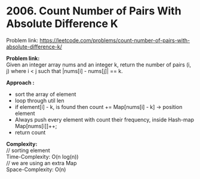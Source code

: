 # 2006. Count Number of Pairs With Absolute Difference K

Problem link: https://leetcode.com/problems/count-number-of-pairs-with-absolute-difference-k/

**Problem link:**<br>
Given an integer array nums and an integer k, return the number of pairs (i, j) where i < j such that |nums[i] - nums[j]| == k.<br>

**Approach :**<br>

- sort the array of element
- loop through util len
- if element[i] - k, is found then count += Map[nums[i] - k] -> position element
- Always push every element with count their frequency, inside Hash-map Map[nums[i]]++;
- return count

**Complexity:**<br>
// sorting element<br>
Time-Complexity: O(n log(n))<br>
// we are using an extra Map<br>
Space-Complexity: O(n)<br>
